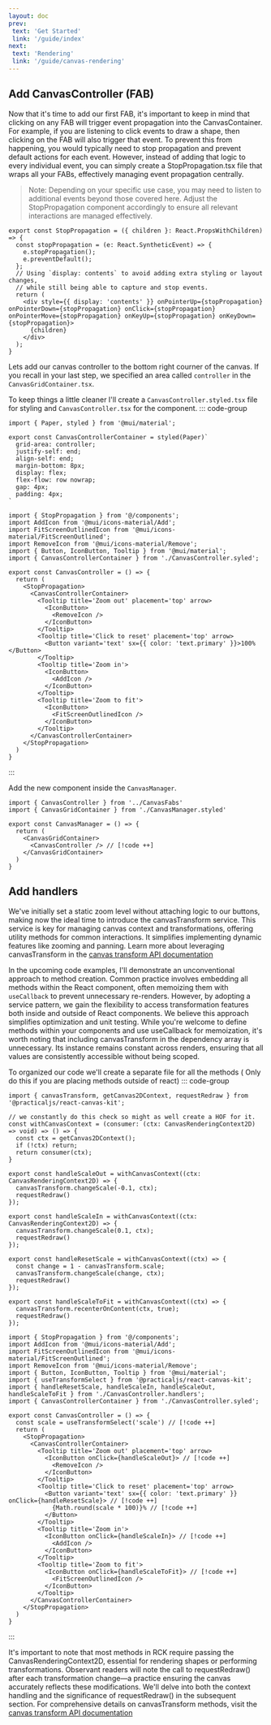 ```yaml
---
layout: doc
prev:
 text: 'Get Started'
 link: '/guide/index'
next:
 text: 'Rendering'
 link: '/guide/canvas-rendering'
---
```


## Add CanvasController (FAB)
Now that it's time to add our first FAB, it's important to keep in mind that clicking on any FAB will trigger event propagation into the CanvasContainer. For example, if you are listening to click events to draw a shape, then clicking on the FAB will also trigger that event. To prevent this from happening, you would typically need to stop propagation and prevent default actions for each event. However, instead of adding that logic to every individual event, you can simply create a StopPropagation.tsx file that wraps all your FABs, effectively managing event propagation centrally.

> Note: Depending on your specific use case, you may need to listen to additional events beyond those covered here. Adjust the StopPropagation component accordingly to ensure all relevant interactions are managed effectively.
```tsx [StopPropagation.tsx]
export const StopPropagation = ({ children }: React.PropsWithChildren) => {
  const stopPropagation = (e: React.SyntheticEvent) => {
    e.stopPropagation();
    e.preventDefault();
  };
  // Using `display: contents` to avoid adding extra styling or layout changes, 
  // while still being able to capture and stop events.
  return (
    <div style={{ display: 'contents' }} onPointerUp={stopPropagation} onPointerDown={stopPropagation} onClick={stopPropagation} onPointerMove={stopPropagation} onKeyUp={stopPropagation} onKeyDown={stopPropagation}>
      {children}
    </div>
  );
}
```

Lets add our canvas controller to the bottom right courner of the canvas.  If you recall in your last step, we specified an area called `controller` in the `CanvasGridContainer.tsx`.

To keep things a little cleaner I'll create a `CanvasController.styled.tsx` file for styling and `CanvasController.tsx` for the component.
::: code-group
```tsx [CanvasController.styled.tsx]
import { Paper, styled } from '@mui/material';

export const CanvasControllerContainer = styled(Paper)`
  grid-area: controller;
  justify-self: end;
  align-self: end;
  margin-bottom: 8px;
  display: flex;
  flex-flow: row nowrap;
  gap: 4px;
  padding: 4px;
`
```
```tsx [CanvasController.tsx]
import { StopPropagation } from '@/components';
import AddIcon from '@mui/icons-material/Add';
import FitScreenOutlinedIcon from '@mui/icons-material/FitScreenOutlined';
import RemoveIcon from '@mui/icons-material/Remove';
import { Button, IconButton, Tooltip } from '@mui/material';
import { CanvasControllerContainer } from './CanvasController.syled';

export const CanvasController = () => {
  return (
    <StopPropagation>
      <CanvasControllerContainer>
        <Tooltip title='Zoom out' placement='top' arrow>
          <IconButton>
            <RemoveIcon />
          </IconButton>
        </Tooltip>
        <Tooltip title='Click to reset' placement='top' arrow>
          <Button variant='text' sx={{ color: 'text.primary' }}>100%</Button>
        </Tooltip>
        <Tooltip title='Zoom in'>
          <IconButton>
            <AddIcon />
          </IconButton>
        </Tooltip>
        <Tooltip title='Zoom to fit'>
          <IconButton>
            <FitScreenOutlinedIcon />
          </IconButton>
        </Tooltip>
      </CanvasControllerContainer>
    </StopPropagation>
  )
}
```
:::

Add the new component inside the `CanvasManager`.
```tsx [CanvasManager.tsx]
import { CanvasController } from '../CanvasFabs'
import { CanvasGridContainer } from './CanvasManager.styled'

export const CanvasManager = () => {
  return (
    <CanvasGridContainer>
      <CanvasController /> // [!code ++]
    </CanvasGridContainer>
  )
}
```

## Add handlers
We've initially set a static zoom level without attaching logic to our buttons, making now the ideal time to introduce the canvasTransform service. This service is key for managing canvas context and transformations, offering utility methods for common interactions. It simplifies implementing dynamic features like zooming and panning. Learn more about leveraging canvasTransform in the [canvas transform API documentation](/component-api/canvas-transform-api)

In the upcoming code examples, I'll demonstrate an unconventional approach to method creation. Common practice involves embedding all methods within the React component, often memoizing them with `useCallback` to prevent unnecessary re-renders. However, by adopting a service pattern, we gain the flexibility to access transformation features both inside and outside of React components. We believe this approach simplifies optimization and unit testing. While you're welcome to define methods within your components and use useCallback for memoization, it's worth noting that including canvasTransform in the dependency array is unnecessary. Its instance remains constant across renders, ensuring that all values are consistently accessible without being scoped.

To organized our code we'll create a separate file for all the methods ( Only do this if you are placing methods outside of react)
::: code-group
```tsx [CanvasController.handlers.ts]
import { canvasTransform, getCanvas2DContext, requestRedraw } from '@practicaljs/react-canvas-kit';

// we constantly do this check so might as well create a HOF for it.
const withCanvasContext = (consumer: (ctx: CanvasRenderingContext2D) => void) => () => {
  const ctx = getCanvas2DContext();
  if (!ctx) return;
  return consumer(ctx);
}

export const handleScaleOut = withCanvasContext((ctx: CanvasRenderingContext2D) => {
  canvasTransform.changeScale(-0.1, ctx);
  requestRedraw()
});

export const handleScaleIn = withCanvasContext((ctx: CanvasRenderingContext2D) => {
  canvasTransform.changeScale(0.1, ctx);
  requestRedraw()
});

export const handleResetScale = withCanvasContext((ctx) => {
  const change = 1 - canvasTransform.scale;
  canvasTransform.changeScale(change, ctx);
  requestRedraw()
});

export const handleScaleToFit = withCanvasContext((ctx) => {
  canvasTransform.recenterOnContent(ctx, true);
  requestRedraw()
});

```
```tsx [CanvasController.tsx]
import { StopPropagation } from '@/components';
import AddIcon from '@mui/icons-material/Add';
import FitScreenOutlinedIcon from '@mui/icons-material/FitScreenOutlined';
import RemoveIcon from '@mui/icons-material/Remove';
import { Button, IconButton, Tooltip } from '@mui/material';
import { useTransformSelect } from '@practicaljs/react-canvas-kit';
import { handleResetScale, handleScaleIn, handleScaleOut, handleScaleToFit } from './CanvasController.handlers';
import { CanvasControllerContainer } from './CanvasController.syled';

export const CanvasController = () => {
  const scale = useTransformSelect('scale') // [!code ++]
  return (
    <StopPropagation>
      <CanvasControllerContainer>
        <Tooltip title='Zoom out' placement='top' arrow>
          <IconButton onClick={handleScaleOut}> // [!code ++]
            <RemoveIcon />
          </IconButton>
        </Tooltip>
        <Tooltip title='Click to reset' placement='top' arrow>
          <Button variant='text' sx={{ color: 'text.primary' }} onClick={handleResetScale}> // [!code ++]
            {Math.round(scale * 100)}% // [!code ++]
          </Button>
        </Tooltip>
        <Tooltip title='Zoom in'>
          <IconButton onClick={handleScaleIn}> // [!code ++]
            <AddIcon />
          </IconButton>
        </Tooltip>
        <Tooltip title='Zoom to fit'>
          <IconButton onClick={handleScaleToFit}> // [!code ++]
            <FitScreenOutlinedIcon />
          </IconButton>
        </Tooltip>
      </CanvasControllerContainer>
    </StopPropagation>
  )
}
```
:::

It's important to note that most methods in RCK require passing the CanvasRenderingContext2D, essential for rendering shapes or performing transformations. Observant readers will note the call to requestRedraw() after each transformation change—a practice ensuring the canvas accurately reflects these modifications. We'll delve into both the context handling and the significance of requestRedraw() in the subsequent section. For comprehensive details on canvasTransform methods, visit the [canvas transform API documentation](/component-api/canvas-transform-api)